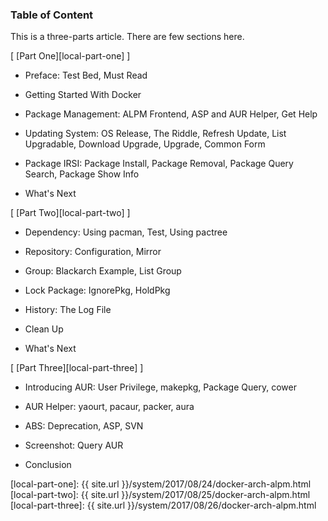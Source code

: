 ### Table of Content

This is a three-parts article.
There are few sections here.

[ [Part One][local-part-one] ]

*	Preface: Test Bed, Must Read

*	Getting Started With Docker

*	Package Management: ALPM Frontend, ASP and AUR Helper, Get Help

*	Updating System: OS Release, The Riddle, Refresh Update, List Upgradable, Download Upgrade, Upgrade, Common Form

*	Package IRSI: Package Install, Package Removal, Package Query Search, Package Show Info

*	What's Next

[ [Part Two][local-part-two] ]

*	Dependency: Using pacman, Test, Using pactree

*	Repository: Configuration, Mirror

*	Group: Blackarch Example, List Group

*	Lock Package: IgnorePkg, HoldPkg

*	History: The Log File

*	Clean Up

*	What's Next

[ [Part Three][local-part-three] ]

*	Introducing AUR: User Privilege, makepkg, Package Query, cower

*	AUR Helper: yaourt, pacaur, packer, aura

*	ABS: Deprecation, ASP, SVN

*	Screenshot: Query AUR

*	Conclusion

[//]: <> ( -- -- -- links below -- -- -- )

[local-part-one]:   {{ site.url }}/system/2017/08/24/docker-arch-alpm.html
[local-part-two]:   {{ site.url }}/system/2017/08/25/docker-arch-alpm.html
[local-part-three]: {{ site.url }}/system/2017/08/26/docker-arch-alpm.html
